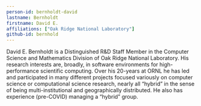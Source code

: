 ```yaml
---
person-id: bernholdt-david
lastname: Bernholdt
firstname: David E.
affiliations: ["Oak Ridge National Laboratory"]
github-id: bernhold
---
```

David E. Bernholdt is a Distinguished R&D Staff Member in the Computer Science and Mathematics Division of Oak Ridge National Laboratory. His research interests are, broadly, in software environments for high-performance scientific computing.  Over his 20-years at ORNL he has led and participated in many different projects focused variously on computer science or computational science research, nearly all “hybrid” in the sense of being multi-institutional and geographically distributed.  He also has experience (pre-COVID) managing a “hybrid” group.